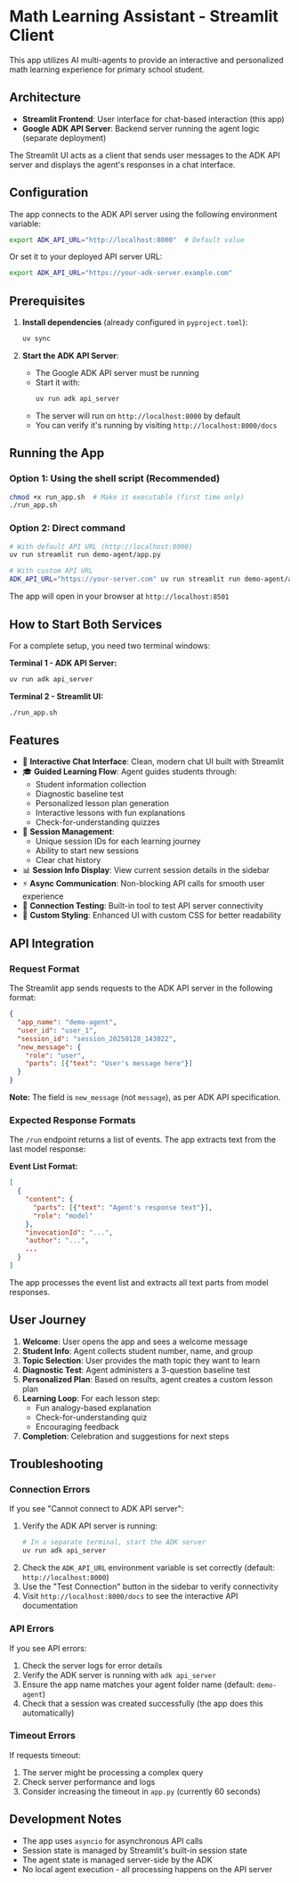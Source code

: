 # Math Learning Assistant - Streamlit Client

This app utilizes AI multi-agents to provide an interactive and personalized math learning experience for primary school student.

## Architecture

- **Streamlit Frontend**: User interface for chat-based interaction (this app)
- **Google ADK API Server**: Backend server running the agent logic (separate deployment)

The Streamlit UI acts as a client that sends user messages to the ADK API server and displays the agent's responses in a chat interface.

## Configuration

The app connects to the ADK API server using the following environment variable:

```bash
export ADK_API_URL="http://localhost:8000"  # Default value
```

Or set it to your deployed API server URL:

```bash
export ADK_API_URL="https://your-adk-server.example.com"
```

## Prerequisites

1. **Install dependencies** (already configured in `pyproject.toml`):
   ```bash
   uv sync
   ```

2. **Start the ADK API Server**: 
   - The Google ADK API server must be running
   - Start it with: 
     ```bash
     uv run adk api_server
     ```
   - The server will run on `http://localhost:8000` by default
   - You can verify it's running by visiting `http://localhost:8000/docs`

## Running the App

### Option 1: Using the shell script (Recommended)
```bash
chmod +x run_app.sh  # Make it executable (first time only)
./run_app.sh
```

### Option 2: Direct command
```bash
# With default API URL (http://localhost:8000)
uv run streamlit run demo-agent/app.py

# With custom API URL
ADK_API_URL="https://your-server.com" uv run streamlit run demo-agent/app.py
```

The app will open in your browser at `http://localhost:8501`

## How to Start Both Services

For a complete setup, you need two terminal windows:

**Terminal 1 - ADK API Server:**
```bash
uv run adk api_server
```

**Terminal 2 - Streamlit UI:**
```bash
./run_app.sh
```

## Features

- 💬 **Interactive Chat Interface**: Clean, modern chat UI built with Streamlit
- 🎓 **Guided Learning Flow**: Agent guides students through:
  - Student information collection
  - Diagnostic baseline test
  - Personalized lesson plan generation
  - Interactive lessons with fun explanations
  - Check-for-understanding quizzes
- 🔄 **Session Management**: 
  - Unique session IDs for each learning journey
  - Ability to start new sessions
  - Clear chat history
- 📊 **Session Info Display**: View current session details in the sidebar
- ⚡ **Async Communication**: Non-blocking API calls for smooth user experience
- 🔌 **Connection Testing**: Built-in tool to test API server connectivity
- 🎨 **Custom Styling**: Enhanced UI with custom CSS for better readability

## API Integration

### Request Format

The Streamlit app sends requests to the ADK API server in the following format:

```json
{
  "app_name": "demo-agent",
  "user_id": "user_1",
  "session_id": "session_20250128_143022",
  "new_message": {
    "role": "user",
    "parts": [{"text": "User's message here"}]
  }
}
```

**Note:** The field is `new_message` (not `message`), as per ADK API specification.

### Expected Response Formats

The `/run` endpoint returns a list of events. The app extracts text from the last model response:

**Event List Format:**
```json
[
  {
    "content": {
      "parts": [{"text": "Agent's response text"}],
      "role": "model"
    },
    "invocationId": "...",
    "author": "...",
    ...
  }
]
```

The app processes the event list and extracts all text parts from model responses.

## User Journey

1. **Welcome**: User opens the app and sees a welcome message
2. **Student Info**: Agent collects student number, name, and group
3. **Topic Selection**: User provides the math topic they want to learn
4. **Diagnostic Test**: Agent administers a 3-question baseline test
5. **Personalized Plan**: Based on results, agent creates a custom lesson plan
6. **Learning Loop**: For each lesson step:
   - Fun analogy-based explanation
   - Check-for-understanding quiz
   - Encouraging feedback
7. **Completion**: Celebration and suggestions for next steps

## Troubleshooting

### Connection Errors
If you see "Cannot connect to ADK API server":
1. Verify the ADK API server is running:
   ```bash
   # In a separate terminal, start the ADK server
   uv run adk api_server
   ```
2. Check the `ADK_API_URL` environment variable is set correctly (default: `http://localhost:8000`)
3. Use the "Test Connection" button in the sidebar to verify connectivity
4. Visit `http://localhost:8000/docs` to see the interactive API documentation

### API Errors
If you see API errors:
1. Check the server logs for error details
2. Verify the ADK server is running with `adk api_server`
3. Ensure the app name matches your agent folder name (default: `demo-agent`)
4. Check that a session was created successfully (the app does this automatically)

### Timeout Errors
If requests timeout:
1. The server might be processing a complex query
2. Check server performance and logs
3. Consider increasing the timeout in `app.py` (currently 60 seconds)

## Development Notes

- The app uses `asyncio` for asynchronous API calls
- Session state is managed by Streamlit's built-in session state
- The agent state is managed server-side by the ADK
- No local agent execution - all processing happens on the API server
